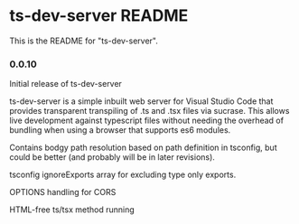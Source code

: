 # ts-dev-server README

This is the README for "ts-dev-server".

### 0.0.10

Initial release of ts-dev-server

ts-dev-server is a simple inbuilt web server for Visual Studio Code that provides transparent transpiling of .ts and .tsx files via sucrase. This allows live development
against typescript files without needing the overhead of bundling when using a browser that supports es6 modules.

Contains bodgy path resolution based on path definition in tsconfig, but could be better (and probably will be in later revisions).

tsconfig ignoreExports array for excluding type only exports.

OPTIONS handling for CORS

HTML-free ts/tsx method running
